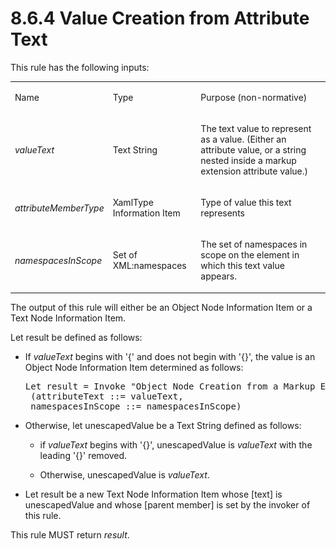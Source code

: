 <html dir="LTR" xmlns:mshelp="http://msdn.microsoft.com/mshelp" xmlns:ddue="http://ddue.schemas.microsoft.com/authoring/2003/5" xmlns:xlink="http://www.w3.org/1999/xlink" xmlns:tool="http://www.microsoft.com/tooltip"><body><input type="hidden" id="userDataCache" class="userDataStyle"><input type="hidden" id="hiddenScrollOffset"><img id="dropDownImage" style="display:none; height:0; width:0;" src="../local/drpdown.gif"><img id="dropDownHoverImage" style="display:none; height:0; width:0;" src="../local/drpdown_orange.gif"><img id="collapseImage" style="display:none; height:0; width:0;" src="../local/collapse.gif"><img id="expandImage" style="display:none; height:0; width:0;" src="../local/exp.gif"><img id="collapseAllImage" style="display:none; height:0; width:0;" src="../local/collall.gif"><img id="expandAllImage" style="display:none; height:0; width:0;" src="../local/expall.gif"><img id="copyImage" style="display:none; height:0; width:0;" src="../local/copycode.gif"><img id="copyHoverImage" style="display:none; height:0; width:0;" src="../local/copycodeHighlight.gif"><div id="header"><h1 class="heading">8.6.4 Value Creation from Attribute Text</h1></div><div id="mainSection"><div id="mainBody"><div id="allHistory" class="saveHistory" onsave="saveAll()" onload="loadAll()"></div>




<p xmlns:wsd="http://wsdev.schemas.microsoft.com/authoring/2008/2" xmlns:msxsl="urn:schemas-microsoft-com:xslt" xmlns:script="urn:script" xmlns:build="urn:build">
<div id="sectionSection0" class="section" name="collapseableSection"><content xmlns="http://ddue.schemas.microsoft.com/authoring/2003/5" xmlns:wsd="http://wsdev.schemas.microsoft.com/authoring/2008/2" xmlns:msxsl="urn:schemas-microsoft-com:xslt" xmlns:script="urn:script" xmlns:build="urn:build">
				</content></div><div id="sectionSection1" class="section" name="collapseableSection"><content xmlns="http://ddue.schemas.microsoft.com/authoring/2003/5" xmlns:wsd="http://wsdev.schemas.microsoft.com/authoring/2008/2" xmlns:msxsl="urn:schemas-microsoft-com:xslt" xmlns:script="urn:script" xmlns:build="urn:build">
					<p xmlns="">This rule has the following inputs:</p>
					<p xmlns=""><b></b></p><table class="ProtocolAuthoredTable" xmlns=""><tr>
								<td id="ShadedCell">
									<p>Name</p>
								</td>
								<td id="ShadedCell">
									<p>Type</p>
								</td>
								<td id="ShadedCell">
									<p>Purpose (non-normative)</p>
								</td>
							</tr><tr>
							<td>
								<p>
									<i>valueText</i>
								</p>
							</td>
							<td>
								<p>
									<mshelp:link keywords="a4a99de5-391b-4cd7-84b4-13d95330c5b0" tabindex="0">Text String</mshelp:link>
								</p>
							</td>
							<td>
								<p>The text value to represent as a value. (Either an attribute value, or a string nested inside a markup extension attribute value.)</p>
							</td>
						</tr><tr>
							<td>
								<p>
									<i>attributeMemberType</i>
								</p>
							</td>
							<td>
								<p>
									<mshelp:link keywords="2c66ed32-eead-44a7-847d-baabda0d2856" tabindex="0">XamlType Information Item</mshelp:link>
								</p>
							</td>
							<td>
								<p>Type of value this text represents</p>
							</td>
						</tr><tr>
							<td>
								<p>
									<i>namespacesInScope</i>
								</p>
							</td>
							<td>
								<p>Set of XML:namespaces</p>
							</td>
							<td>
								<p>The set of namespaces in scope on the element in which this text value appears.</p>
							</td>
						</tr></table>
					<p xmlns="">The output of this rule will either be an <mshelp:link keywords="0952049a-55c8-4dc1-ab30-d5bdbd7e5b4c" tabindex="0">Object Node Information Item</mshelp:link> or a <mshelp:link keywords="c3bb622a-cba4-4706-a858-23397f4d031f" tabindex="0">Text Node Information Item</mshelp:link>.</p>
					<p xmlns="">Let result be defined as follows:</p>
					<ul xmlns=""><li class="unordered">
							<p class="BulletedList">If <i>valueText</i> begins with '{' and does not begin with '{}', the value is an <mshelp:link keywords="0952049a-55c8-4dc1-ab30-d5bdbd7e5b4c" tabindex="0">Object Node Information Item</mshelp:link> determined as follows:</p>
							<div id="code"><pre>Let result = Invoke "Object Node Creation from a Markup Extension in an Attribute"
 (attributeText ::= valueText,
 namespacesInScope ::= namespacesInScope)</pre></div>
						</li><li class="unordered">
							<p class="BulletedList">Otherwise, let unescapedValue be a <mshelp:link keywords="a4a99de5-391b-4cd7-84b4-13d95330c5b0" tabindex="0">Text String</mshelp:link> defined as follows:</p>
							<ul><li class="unordered">
									<p class="BulletedList2">if <i>valueText</i> begins with '{}', unescapedValue is <i>valueText</i> with the leading '{}' removed.</p>
								</li><li class="unordered">
									<p class="BulletedList2">Otherwise, unescapedValue is <i>valueText</i>.</p>
								</li></ul>
						</li><li class="unordered">
							<p class="BulletedList">Let result be a new <mshelp:link keywords="c3bb622a-cba4-4706-a858-23397f4d031f" tabindex="0">Text Node Information Item</mshelp:link> whose [text] is unescapedValue and whose [parent member] is set by the invoker of this rule.</p>
						</li></ul>
					<p xmlns="">This rule MUST return <i>result</i>.</p>
				</content></div><!--[if gte IE 5]>
			<tool:tip element="languageFilterToolTip" avoidmouse="false"/>
		<![endif]--></div><a name="feedback"></a><span></span></div></body></html>